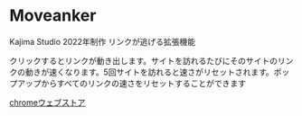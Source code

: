 # Moveanker
Kajima Studio 2022年制作 リンクが逃げる拡張機能  
  
クリックするとリンクが動き出します。サイトを訪れるたびにそのサイトのリンクの動きが速くなります。5回サイトを訪れると速さがリセットされます。ポップアップからすべてのリンクの速さをリセットすることができます
    
[chromeウェブストア](https://chrome.google.com/webstore/detail/%E3%83%AA%E3%83%B3%E3%82%AF%E3%81%8C%E9%80%83%E3%81%92%E3%82%8B%E6%8B%A1%E5%BC%B5%E6%A9%9F%E8%83%BD/ghmpanmnaheohbodhgbgfhmfihfkkghl?hl=ja)
